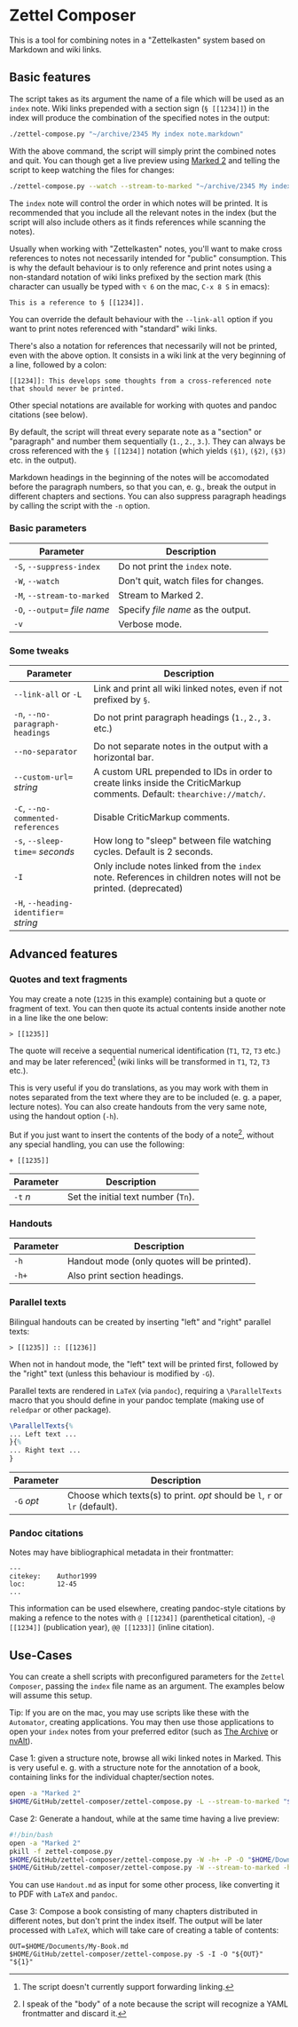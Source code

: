 # Zettel Composer

This is a tool for combining notes in a "Zettelkasten" system based on Markdown and wiki links.

## Basic features

The script takes as its argument the name of a file which will be used as an `index` note. Wiki links prepended with a section sign (`§ [[1234]]`) in the index will produce the combination of the specified notes in the output:

```sh
./zettel-compose.py "~/archive/2345 My index note.markdown"
```

With the above command, the script will simply print the combined notes and quit. You can though get a live preview using [Marked 2](https://marked2app.com/) and telling the script to keep watching the files for changes:

```sh
./zettel-compose.py --watch --stream-to-marked "~/archive/2345 My index note.markdown"
```

The `index` note will control the order in which notes will be printed. It is recommended that you include all the relevant notes in the index (but the script will also include others as it finds references while scanning the notes).

Usually when working with "Zettelkasten" notes, you'll want to make cross references to notes not necessarily intended for "public" consumption. This is why the default behaviour is to only reference and print notes using a non-standard notation of wiki links prefixed by the section mark (this character can usually be typed with `⌥ 6` on the mac, `C-x 8 S` in emacs):

```
This is a reference to § [[1234]].
```

You can override the default behaviour with the `--link-all` option if you want to print notes referenced with "standard" wiki links.

There's also a notation for references that necessarily will not be printed, even with the above option. It consists in a wiki link at the very beginning of a line, followed by a colon:

```
[[1234]]: This develops some thoughts from a cross-referenced note that should never be printed.
```

Other special notations are available for working with quotes and pandoc citations (see below).

By default, the script will threat every separate note as a "section" or "paragraph" and number them sequentially (`1.`, `2.`, `3.`). They can always be cross referenced with the `§ [[1234]]` notation (which yields `(§1)`, `(§2)`, `(§3)` etc. in the output).

Markdown headings in the beginning of the notes will be accomodated before the paragraph numbers, so that you can, e. g., break the output in different chapters and sections. You can also suppress paragraph headings by calling the script with the `-n` option.

### Basic parameters

| Parameter                     | Description                          |
| ----------                    | ----------                           |
| `-S`, `--suppress-index`      | Do not print the `index` note.       |
| `-W`, `--watch`               | Don't quit, watch files for changes. |
| `-M`, `--stream-to-marked`    | Stream to Marked 2.                  |
| `-O`, `--output=` *file name* | Specify *file name* as the output.   |
| `-v`                          | Verbose mode.                        |


### Some tweaks

| Parameter                               | Description                                                                                                          |
| ----------                              | ----------                                                                                                           |
| `--link-all` or `-L`                    | Link and print all wiki linked notes, even if not prefixed by `§`.                                                   |
| `-n`, `--no-paragraph-headings`         | Do not print paragraph headings (`1.`, `2.`, `3.` etc.)                                                              |
| `--no-separator`                        | Do not separate notes in the output with a horizontal bar.                                                           |
| `--custom-url=` *string*                | A custom URL prepended to IDs in order to create links inside the CriticMarkup comments. Default: `thearchive://match/`. |
| `-C`, `--no-commented-references`       | Disable CriticMarkup comments.                                                                                       |
| `-s`, `--sleep-time=` *seconds*         | How long to "sleep" between file watching cycles. Default is 2 seconds.                                              |
| `-I`                                    | Only include notes linked from the `index` note. References in children notes will not be printed. (deprecated)      |
| `-H`, `--heading-identifier=` *string*  |                                                                                                                      |



## Advanced features
### Quotes and text fragments ###


You may create a note (`1235` in this example) containing but a quote or fragment of text. You can then quote its actual contents inside another note in a line like the one below:

```
> [[1235]]
```

The quote will receive a sequential numerical identification (`T1`, `T2`, `T3` etc.) and may be later referenced[^2] (wiki links will be transformed in `T1`, `T2`, `T3` etc.).

This is very useful if you do translations, as you may work with them in notes separated from the text where they are to be included (e. g. a paper, lecture notes). You can also create handouts from the very same note, using the handout option (`-h`).

But if you just want to insert the contents of the body of a  note[^1], without any special handling, you can use the following:

```
+ [[1235]]
```


| Parameter  | Description                         |
| ---------- | ----------                          |
| `-t` *n*   | Set the initial text number (`Tn`). |


### Handouts ###

| Parameter | Description                                 |
| --------- | ----------                                  |
| `-h`      | Handout mode (only quotes will be printed). |
| `-h+`     | Also print section headings.                |


### Parallel texts ###

Bilingual handouts can be created by inserting "left" and "right" parallel texts:

```
> [[1235]] :: [[1236]]
```

When not in handout mode, the "left" text will be printed first, followed by the "right" text (unless this behaviour is modified by `-G`).

Parallel texts are rendered in `LaTeX` (via `pandoc`), requiring a `\ParallelTexts` macro that you should define in your pandoc template (making use of `reledpar` or other package). 

```latex
\ParallelTexts{%
... Left text ...
}{%
... Right text ...
}
```

| Parameter  | Description                                                  |
| ---------  | ----------                                                   |
| `-G` *opt* | Choose which texts(s) to print. *opt* should be `l`,  `r` or `lr` (default). |



### Pandoc citations ###

Notes may have bibliographical metadata in their frontmatter:

```
---
citekey:	Author1999
loc:		12-45
...
```

This information can be used elsewhere, creating  pandoc-style citations by making a refence to the notes with `@ [[1234]]` (parenthetical citation), `-@ [[1234]]` (publication year), `@@ [[1233]]` (inline citation).


## Use-Cases

You can create a shell scripts with preconfigured parameters for the `Zettel Composer`, passing the `index` file name as an argument. The examples below will assume this setup.

Tip: If you are on the mac, you may use scripts like these with the `Automator`, creating applications. You may then use those applications to open your `index` notes from your preferred editor (such as [The Archive](https://zettelkasten.de/the-archive/) or [nvAlt](https://brettterpstra.com/projects/nvalt/)).


Case 1: given a structure note, browse all wiki linked notes in Marked. This is very useful e. g. with a structure note for the annotation of a book, containing links for the individual chapter/section notes.

```sh
open -a "Marked 2"
$HOME/GitHub/zettel-composer/zettel-compose.py -L --stream-to-marked "${1}"
```

Case 2: Generate a handout, while at the same time having a live preview:

```sh
#!/bin/bash
open -a "Marked 2"
pkill -f zettel-compose.py
$HOME/GitHub/zettel-composer/zettel-compose.py -W -h+ -P -O "$HOME/Downloads/Handout.md" "${1}" &
$HOME/GitHub/zettel-composer/zettel-compose.py -W --stream-to-marked -h+ "${1}"
```

You can use `Handout.md` as input for some other process, like converting it to PDF with `LaTeX` and `pandoc`.

Case 3: Compose a book consisting of many chapters distributed in different notes, but don't print the index itself. The output will be later processed with `LaTeX`, which will take care of creating a table of contents:

```
OUT=$HOME/Documents/My-Book.md
$HOME/GitHub/zettel-composer/zettel-compose.py -S -I -O "${OUT}" "${1}"
```







[^1]: I speak of the "body" of a note because the script will recognize a YAML frontmatter and discard it.


[^2]: The script doesn't currently support forwarding linking.

